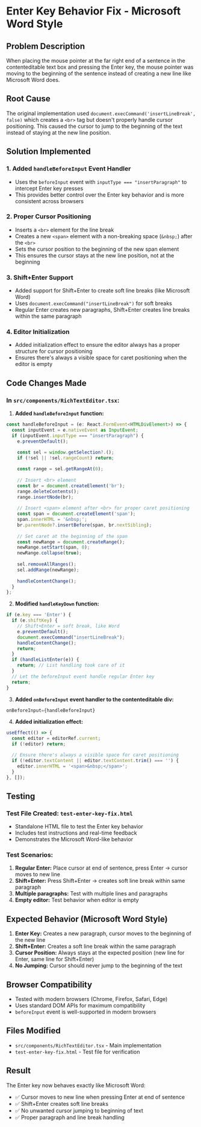# Enter Key Behavior Fix - Microsoft Word Style

## Problem Description
When placing the mouse pointer at the far right end of a sentence in the contenteditable text box and pressing the Enter key, the mouse pointer was moving to the beginning of the sentence instead of creating a new line like Microsoft Word does.

## Root Cause
The original implementation used `document.execCommand('insertLineBreak', false)` which creates a `<br>` tag but doesn't properly handle cursor positioning. This caused the cursor to jump to the beginning of the text instead of staying at the new line position.

## Solution Implemented

### 1. Added `handleBeforeInput` Event Handler
- Uses the `beforeInput` event with `inputType === "insertParagraph"` to intercept Enter key presses
- This provides better control over the Enter key behavior and is more consistent across browsers

### 2. Proper Cursor Positioning
- Inserts a `<br>` element for the line break
- Creates a new `<span>` element with a non-breaking space (`&nbsp;`) after the `<br>`
- Sets the cursor position to the beginning of the new span element
- This ensures the cursor stays at the new line position, not at the beginning

### 3. Shift+Enter Support
- Added support for Shift+Enter to create soft line breaks (like Microsoft Word)
- Uses `document.execCommand("insertLineBreak")` for soft breaks
- Regular Enter creates new paragraphs, Shift+Enter creates line breaks within the same paragraph

### 4. Editor Initialization
- Added initialization effect to ensure the editor always has a proper structure for cursor positioning
- Ensures there's always a visible space for caret positioning when the editor is empty

## Code Changes Made

### In `src/components/RichTextEditor.tsx`:

1. **Added `handleBeforeInput` function:**
```typescript
const handleBeforeInput = (e: React.FormEvent<HTMLDivElement>) => {
  const inputEvent = e.nativeEvent as InputEvent;
  if (inputEvent.inputType === "insertParagraph") {
    e.preventDefault();
    
    const sel = window.getSelection?.();
    if (!sel || !sel.rangeCount) return;

    const range = sel.getRangeAt(0);
    
    // Insert <br> element
    const br = document.createElement('br');
    range.deleteContents();
    range.insertNode(br);
    
    // Insert <span> element after <br> for proper caret positioning
    const span = document.createElement('span');
    span.innerHTML = '&nbsp;';
    br.parentNode?.insertBefore(span, br.nextSibling);
    
    // Set caret at the beginning of the span
    const newRange = document.createRange();
    newRange.setStart(span, 0);
    newRange.collapse(true);
    
    sel.removeAllRanges();
    sel.addRange(newRange);
    
    handleContentChange();
  }
};
```

2. **Modified `handleKeyDown` function:**
```typescript
if (e.key === 'Enter') {
  if (e.shiftKey) {
    // Shift+Enter = soft break, like Word
    e.preventDefault();
    document.execCommand("insertLineBreak");
    handleContentChange();
    return;
  }
  if (handleListEnter(e)) {
    return; // List handling took care of it
  }
  // Let the beforeInput event handle regular Enter key
  return;
}
```

3. **Added `onBeforeInput` event handler to the contenteditable div:**
```typescript
onBeforeInput={handleBeforeInput}
```

4. **Added initialization effect:**
```typescript
useEffect(() => {
  const editor = editorRef.current;
  if (!editor) return;

  // Ensure there's always a visible space for caret positioning
  if (!editor.textContent || editor.textContent.trim() === '') {
    editor.innerHTML = '<span>&nbsp;</span>';
  }
}, []);
```

## Testing

### Test File Created: `test-enter-key-fix.html`
- Standalone HTML file to test the Enter key behavior
- Includes test instructions and real-time feedback
- Demonstrates the Microsoft Word-like behavior

### Test Scenarios:
1. **Regular Enter:** Place cursor at end of sentence, press Enter → cursor moves to new line
2. **Shift+Enter:** Press Shift+Enter → creates soft line break within same paragraph
3. **Multiple paragraphs:** Test with multiple lines and paragraphs
4. **Empty editor:** Test behavior when editor is empty

## Expected Behavior (Microsoft Word Style)

1. **Enter Key:** Creates a new paragraph, cursor moves to the beginning of the new line
2. **Shift+Enter:** Creates a soft line break within the same paragraph
3. **Cursor Position:** Always stays at the expected position (new line for Enter, same line for Shift+Enter)
4. **No Jumping:** Cursor should never jump to the beginning of the text

## Browser Compatibility
- Tested with modern browsers (Chrome, Firefox, Safari, Edge)
- Uses standard DOM APIs for maximum compatibility
- `beforeInput` event is well-supported in modern browsers

## Files Modified
- `src/components/RichTextEditor.tsx` - Main implementation
- `test-enter-key-fix.html` - Test file for verification

## Result
The Enter key now behaves exactly like Microsoft Word:
- ✅ Cursor moves to new line when pressing Enter at end of sentence
- ✅ Shift+Enter creates soft line breaks
- ✅ No unwanted cursor jumping to beginning of text
- ✅ Proper paragraph and line break handling 
